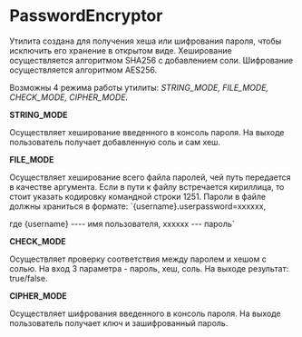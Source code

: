 # PasswordEncryptor
Утилита создана для получения хеша или шифрования пароля, чтобы исключить его хранение в открытом виде.
Хеширование осуществляется алгоритмом SHA256 с добавлением соли.
Шифрование осуществляется алгоритмом AES256.

Возможны 4 режима работы утилиты: *STRING_MODE, FILE_MODE, CHECK_MODE, CIPHER_MODE.*

**STRING_MODE**

Осуществляет хеширование введенного в консоль пароля.
На выходе пользователь получает добавленную соль и сам хеш.

**FILE_MODE**

Осуществляет хеширование всего файла паролей, чей путь передается в качестве аргумента.
Если в пути к файлу встречается кириллица, то стоит указать кодировку командной строки 1251.
Пароли в файле должны храниться в формате:
`{username}.userpassword=xxxxxx,

где {username} ---- имя пользователя, xxxxxx --- пароль`

**CHECK_MODE**

Осуществляет проверку соответствия между паролем и хешом с солью.
На вход 3 параметра - пароль, хеш, соль. На выходе результат: true/false.

**CIPHER_MODE**

Осуществляет шифрования введенного в консоль пароля.
На выходе пользователь получает ключ и зашифрованный пароль.

